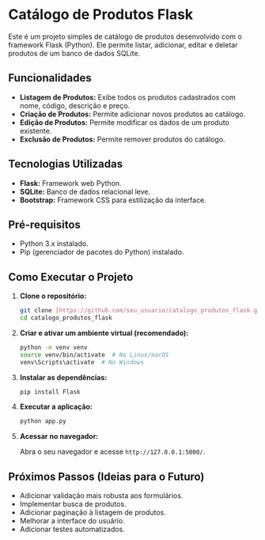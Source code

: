 # Catálogo de Produtos Flask

Este é um projeto simples de catálogo de produtos desenvolvido com o framework Flask (Python). Ele permite listar, adicionar, editar e deletar produtos de um banco de dados SQLite.

## Funcionalidades

* **Listagem de Produtos:** Exibe todos os produtos cadastrados com nome, código, descrição e preço.
* **Criação de Produtos:** Permite adicionar novos produtos ao catálogo.
* **Edição de Produtos:** Permite modificar os dados de um produto existente.
* **Exclusão de Produtos:** Permite remover produtos do catálogo.

## Tecnologias Utilizadas

* **Flask:** Framework web Python.
* **SQLite:** Banco de dados relacional leve.
* **Bootstrap:** Framework CSS para estilização da interface.

## Pré-requisitos

* Python 3.x instalado.
* Pip (gerenciador de pacotes do Python) instalado.

## Como Executar o Projeto

1.  **Clone o repositório:**

    ```bash
    git clone [https://github.com/seu_usuario/catalogo_produtos_flask.git](https://github.com/seu_usuario/catalogo_produtos_flask.git)
    cd catalogo_produtos_flask
    ```

2.  **Criar e ativar um ambiente virtual (recomendado):**

    ```bash
    python -m venv venv
    source venv/bin/activate  # No Linux/macOS
    venv\Scripts\activate  # No Windows
    ```

3.  **Instalar as dependências:**

    ```bash
    pip install Flask
    ```

4.  **Executar a aplicação:**

    ```bash
    python app.py
    ```

5.  **Acessar no navegador:**

    Abra o seu navegador e acesse `http://127.0.0.1:5000/`.

## Próximos Passos (Ideias para o Futuro)

* Adicionar validação mais robusta aos formulários.
* Implementar busca de produtos.
* Adicionar paginação à listagem de produtos.
* Melhorar a interface do usuário.
* Adicionar testes automatizados.
